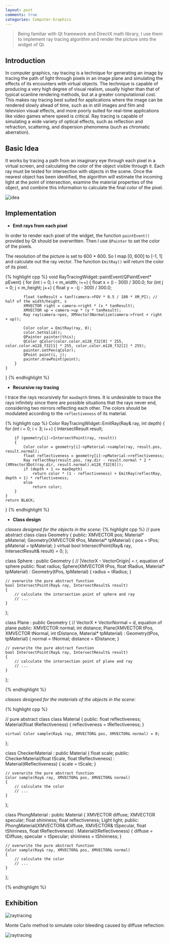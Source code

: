 ```yaml
---
layout: post
comments: true
categories: Computer-Graphics
---
```


> Being familiar with Qt framework and DirectX math library, I use them to implement ray tracing algorithm and render the picture onto the widget of Qt.

## Introduction

In computer graphics, ray tracing is a technique for generating an image by tracing the path of light through pixels in an image plane and simulating the effects of its encounters with virtual objects. The technique is capable of producing a very high degree of visual realism, usually higher than that of typical scanline rendering methods, but at a greater computational cost. This makes ray tracing best suited for applications where the image can be rendered slowly ahead of time, such as in still images and film and television visual effects, and more poorly suited for real-time applications like video games where speed is critical. Ray tracing is capable of simulating a wide variety of optical effects, such as reflection and refraction, scattering, and dispersion phenomena (such as chromatic aberration).

## Basic Idea

It works by tracing a path from an imaginary eye through each pixel in a virtual screen, and calculating the color of the object visible through it. Each ray must be tested for intersection with objects in the scene. Once the nearest object has been identified, the algorithm will estimate the incoming light at the point of intersection, examine the material properties of the object, and combine this information to calculate the final color of the pixel.

![idea](./idea.png)

## Implementation

* **Emit rays from each pixel**

In order to render each pixel of the widget, the function `paintEvent()` provided by Qt should be overwritten. Then I use `QPainter` to set the color of the pixels.

The resolution of the picture is set to 600 * 600. So I map [0, 600] to [-1, 1] and calculate out the ray vector. The function `EmitRay()` will return the color of its pixel.

{% highlight cpp %}
void RayTracingWidget::paintEvent(QPaintEvent* pEvent)
{
	for (int i = 0; i < m_width; i++)
	{
		float x = (i - 300) / 300.0;
		for (int j = 0; j < m_height; j++)
		{
			float y = -(j - 300) / 300.0;
			
			float tanResult = tanf(camera->FOV * 0.5 / 180 * XM_PI); // half of the width/height, s
			XMVECTOR right = camera->right * (x * tanResult); 
			XMVECTOR up = camera->up * (y * tanResult);
			Ray ray(camera->pos, XMVector3Normalize(camera->front + right + up));

			Color color = EmitRay(ray, 0);
			color.SetValid();
			QPainter painter(this);
			QColor qColor(color.color.m128_f32[0] * 255, color.color.m128_f32[1] * 255, color.color.m128_f32[2] * 255);
			painter.setPen(qColor);
			QPoint point(i, j);
			painter.drawPoint(point);
		}
	}
}
{% endhighlight %}

* **Recursive ray tracing**

I trace the rays recursively for `maxDepth` times. It is undesirable to trace the rays infinitely since there are possible situations that the rays never end, considering two mirrors reflecting each other. The colors should be modulated according to the `reflectiveness` of its material.

{% highlight cpp %}
Color RayTracingWidget::EmitRay(Ray& ray, int depth)
{
	for (int i = 0; i < 3; i++)
	{
		IntersectResult result;
		
		if (geometry[i]->IntersectPoint(ray, result))
		{
			Color color = geometry[i]->pMaterial->sample(ray, result.pos, result.normal);
			float reflectiveness = geometry[i]->pMaterial->reflectiveness;
			Ray reflectRay(result.pos, ray.dir - result.normal * 2 * (XMVector3Dot(ray.dir, result.normal).m128_f32[0]));
			if (depth + 1 <= maxDepth)
				return color * (1 - reflectiveness) + EmitRay(reflectRay, depth + 1) * reflectiveness;
			else
				return color;
		}
	}
	return BLACK;
}
{% endhighlight %}

* **Class design**

*classes designed for the objects in the scene:*
{% highlight cpp %}
// pure abstract class
class Geometry
{
public:
	XMVECTOR pos;
	Material* pMaterial;
	Geometry(XMVECTOR tPos, Material* tpMaterial)
	{
		pos = tPos;
		pMaterial = tpMaterial;
	}
	virtual bool IntersectPoint(Ray& ray, IntersectResult& result) = 0;
};

class Sphere : public Geometry
{
	// |VectorX - VectorOrigin| = r, equation of sphere
public:
	float radius;
	Sphere(XMVECTOR tPos, float tRadius, Material* tpMaterial) : Geometry(tPos, tpMaterial)
	{
		radius = tRadius;
	}

	// overwrite the pure abstract function
	bool IntersectPoint(Ray& ray, IntersectResult& result)
	{
		// calculate the intersection point of sphere and ray
		// ...
	}

};

class Plane : public Geometry
{
	// VectorX * VectorNormal = d, equation of plane
public:
	XMVECTOR normal;
	int distance;
	Plane(XMVECTOR tPos, XMVECTOR tNormal, int tDistance, Material* tpMaterial) : Geometry(tPos, tpMaterial)
	{
		normal = tNormal;
		distance = tDistance;
	}

	// overwrite the pure abstract function
	bool IntersectPoint(Ray& ray, IntersectResult& result)
	{
		// calculate the intersection point of plane and ray
		// ...
	}

};

{% endhighlight %}

*classes designed for the materials of the objects in the scene:*

{% highlight cpp %}

// pure abstract class
class Material
{
public:
	float reflectiveness;
	Material(float tReflectiveness)
	{
		reflectiveness = tReflectiveness;
	}

	virtual Color sample(Ray& ray, XMVECTOR& pos, XMVECTOR& normal) = 0;
};

class CheckerMaterial : public Material
{
	float scale;
public:
	CheckerMaterial(float tScale, float tReflectiveness) : Material(tReflectiveness)
	{
		scale = tScale;
	}
	
	// overwrite the pure abstract function
	Color sample(Ray& ray, XMVECTOR& pos, XMVECTOR& normal)
	{
		// calculate the color
		// ...
	}

};

class PhongMaterial : public Material
{
	XMVECTOR diffuse;
	XMVECTOR specular;
	float shininess;
	float reflectiveness;
	Light light;
public:
	PhongMaterial(XMVECTOR& tDiffuse, XMVECTOR& tSpecular, float tShininess, float tReflectiveness) : Material(tReflectiveness)
	{
		diffuse = tDiffuse;
		specular = tSpecular;
		shininess = tShininess;
	}

	// overwrite the pure abstract function
	Color sample(Ray& ray, XMVECTOR& pos, XMVECTOR& normal)
	{
		// calculate the color
		// ...
	}

};

{% endhighlight %}

## Exhibition

![raytracing](./raytracing.jpg)

Monte Carlo method to simulate color bleeding caused by diffuse reflection:

![raytracing](./raytracing2.png)